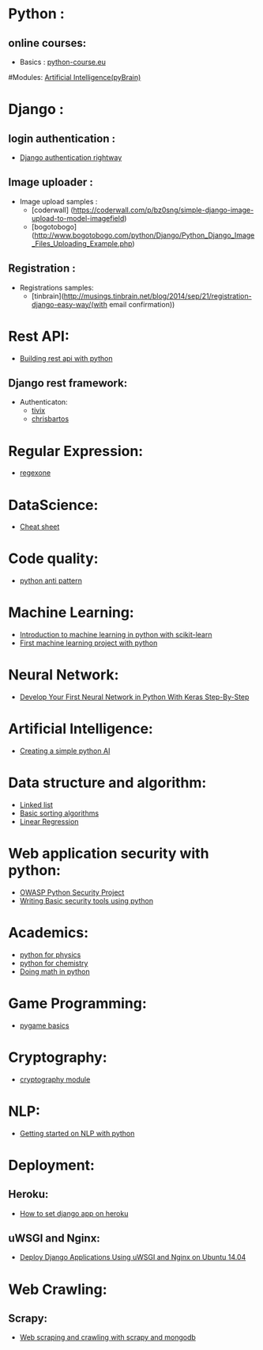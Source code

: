 # Python : 
## online courses: 
  - Basics    : [python-course.eu](http://www.python-course.eu/)

#Modules:
[Artificial Intelligence(pyBrain)](http://pybrain.org/)

# Django : 
## login authentication : 
  - [Django authentication rightway](http://blog.narenarya.in/right-way-django-authentication.html)

## Image uploader :
  - Image upload samples : 
    - [coderwall] (https://coderwall.com/p/bz0sng/simple-django-image-upload-to-model-imagefield)
    - [bogotobogo] (http://www.bogotobogo.com/python/Django/Python_Django_Image_Files_Uploading_Example.php)

## Registration :
  - Registrations samples:
    - [tinbrain](http://musings.tinbrain.net/blog/2014/sep/21/registration-django-easy-way/(with email confirmation))

# Rest API:
  - [Building rest api with python](https://realpython.com/blog/python/api-integration-in-python/)

## Django rest framework:
  - Authenticaton:
    - [tivix](http://www.tivix.com/projects/django-rest-auth/)
    - [chrisbartos](http://chrisbartos.com/bonus-2-django-drf-plus-authentication/)

# Regular Expression:
  - [regexone](https://regexone.com/references/python)

# DataScience:
  - [Cheat sheet](https://www.datacamp.com/community/tutorials/python-data-science-cheat-sheet-basics#gs.7W51iFs) 
			
# Code quality:
  - [python anti pattern](http://docs.quantifiedcode.com/python-anti-patterns/readability/index.html)


# Machine Learning:
  - [Introduction to machine learning in python with scikit-learn](http://www.dataschool.io/machine-learning-with-scikit-learn/)
  - [First machine learning project with python](http://machinelearningmastery.com/machine-learning-in-python-step-by-step/)

# Neural Network:
  - [Develop Your First Neural Network in Python With Keras Step-By-Step](http://machinelearningmastery.com/tutorial-first-neural-network-python-keras/)  

# Artificial Intelligence:
  - [Creating a simple python AI](http://www.instructables.com/id/Creating-A-Simple-Python-AI/)


# Data structure and algorithm:
  - [Linked list](http://greenteapress.com/thinkpython/html/chap17.html)
  - [Basic sorting algorithms](http://danishmujeeb.com/blog/2014/01/basic-sorting-algorithms-implemented-in-python/)
  - [Linear Regression](http://aimotion.blogspot.in/2011/10/machine-learning-with-python-linear.html)

# Web application security with python:
  - [OWASP Python Security Project](http://www.pythonsecurity.org/)
  - [Writing Basic security tools using python](http://www.binary-zone.com/course/HTID/Python4Infosec.pdf)

# Academics:
  - [python for physics](https://www.wired.com/2016/07/use-python-teach-high-school-physics/)
  - [python for chemistry](http://www.chempython.org/)
  - [Doing math in python](http://www.cs.utexas.edu/users/mitra/csSpring2016/cs313/lectures/math.html)

# Game Programming:
  - [pygame basics](https://inventwithpython.com/pygame/chapter2.html)

# Cryptography:
  - [cryptography module](http://docs.python-guide.org/en/latest/scenarios/crypto/)

# NLP:
  - [Getting started on NLP with python](http://desilinguist.org/pdf/crossroads.pdf)

# Deployment:
## Heroku:
  - [How to set django app on heroku](http://www.marinamele.com/2013/12/how-to-set-django-app-on-heroku-part-i.html)  

## uWSGI and Nginx:
  - [Deploy Django Applications Using uWSGI and Nginx on Ubuntu 14.04](https://www.linode.com/docs/websites/nginx/deploy-django-applications-using-uwsgi-and-nginx-on-ubuntu-14-04)

# Web Crawling:
## Scrapy:
  - [Web scraping and crawling with scrapy and mongodb](https://realpython.com/blog/python/web-scraping-and-crawling-with-scrapy-and-mongodb/)

